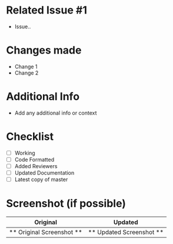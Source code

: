 # Related Issue #1

- Issue..

# Changes made

- Change 1
- Change 2

# Additional Info

- Add any additional info or context

# Checklist

- [ ] Working
- [ ] Code Formatted
- [ ] Added Reviewers
- [ ] Updated Documentation
- [ ] Latest copy of master

# Screenshot (if possible)

Original      | Updated
:------------:|:-------------:
** Original Screenshot ** | ** Updated Screenshot **
